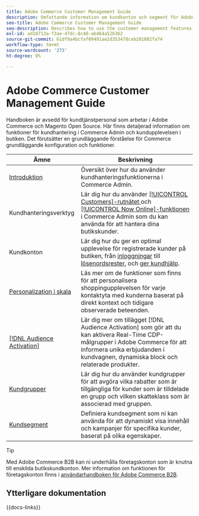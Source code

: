 ```yaml
---
title: Adobe Commerce Customer Management Guide
description: Omfattande information om kundkonton och segment för Adobe Commerce- och Magento Open Source-administratörer, inklusive konfiguration.
seo-title: Adobe Commerce Customer Management Guide
seo-description: Describes how to use the customer management features in Adobe Commerce or Magento Open Source.
exl-id: ad10713a-f3ae-47dc-8c48-ab464a52b362
source-git-commit: 61df9a4bcfaf09491ae2d353478ceb281082fa74
workflow-type: tm+mt
source-wordcount: '273'
ht-degree: 0%

---
```



# Adobe Commerce Customer Management Guide

Handboken är avsedd för kundtjänstpersonal som arbetar i Adobe Commerce och Magento Open Source. Här finns detaljerad information om funktioner för kundhantering i Commerce Admin och kundupplevelsen i butiken. Det förutsätter en grundläggande förståelse för Commerce grundläggande konfiguration och funktioner.

| Ämne | Beskrivning |
| ------- | ----------- |
| [Introduktion](customers-introduction.md) | Översikt över hur du använder kundhanteringsfunktionerna i Commerce Admin. |
| Kundhanteringsverktyg | Lär dig hur du använder [[!UICONTROL Customers]-rutnätet ](customers-all.md) och [[!UICONTROL Now Online]-funktionen ](now-online.md) i Commerce Admin som du kan använda för att hantera dina butikskunder. |
| Kundkonton | Lär dig hur du ger en optimal upplevelse för registrerade kunder på butiken, från [inloggningar](login-landing-page.md) till [lösenordsrester](password-reset.md), och [ger kundhjälp](login-as-customer.md). |
| [Personalization i skala](personalize-scale.md) | Läs mer om de funktioner som finns för att personalisera shoppingupplevelsen för varje kontaktyta med kunderna baserat på direkt kontext och tidigare observerade beteenden. |
| [[!DNL Audience Activation]](audience-activation.md) | Lär dig mer om tillägget [!DNL Audience Activation] som gör att du kan aktivera Real-Time CDP-målgrupper i Adobe Commerce för att informera unika erbjudanden i kundvagnen, dynamiska block och relaterade produkter. |
| [Kundgrupper](customer-groups.md) | Lär dig hur du använder kundgrupper för att avgöra vilka rabatter som är tillgängliga för kunder som är tilldelade en grupp och vilken skatteklass som är associerad med gruppen. |
| [Kundsegment](customer-segments.md) | Definiera kundsegment som ni kan använda för att dynamiskt visa innehåll och kampanjer för specifika kunder, baserat på olika egenskaper. |

>[!TIP]
>
>Med Adobe Commerce B2B kan ni underhålla företagskonton som är knutna till enskilda butikskundkonton. Mer information om funktionen för företagskonton finns i [användarhandboken för Adobe Commerce B2B](../b2b/account-companies.md).

## Ytterligare dokumentation

{{docs-links}}
